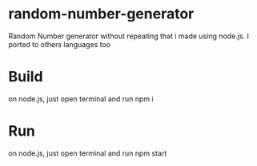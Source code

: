 # random-number-generator
Random Number generator without repeating that i made using node.js. I ported to others languages too

# Build
on node.js, just open terminal and run npm i

# Run
on node.js, just open terminal and run npm start
